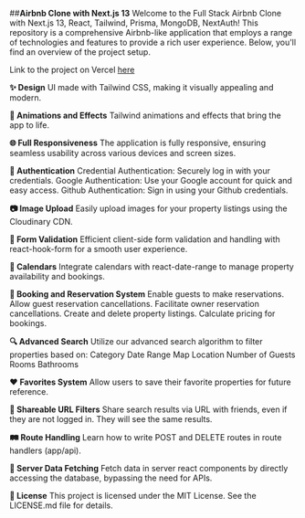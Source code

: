 
##**Airbnb Clone with Next.js 13**
Welcome to the Full Stack Airbnb Clone with Next.js 13, React, Tailwind, Prisma, MongoDB, NextAuth! This repository is a comprehensive Airbnb-like application that employs a range of technologies and features to provide a rich user experience. Below, you'll find an overview of the project setup.

Link to the project on Vercel [here]()


**✨ Design**
UI made with Tailwind CSS, making it visually appealing and modern.

**🎉 Animations and Effects**
Tailwind animations and effects that bring the app to life.

**🌐 Full Responsiveness**
The application is fully responsive, ensuring seamless usability across various devices and screen sizes.

**🔐 Authentication**
Credential Authentication: Securely log in with your credentials.
Google Authentication: Use your Google account for quick and easy access.
Github Authentication: Sign in using your Github credentials.

**📷 Image Upload**
Easily upload images for your property listings using the Cloudinary CDN.

**📝 Form Validation**
Efficient client-side form validation and handling with react-hook-form for a smooth user experience.

**📅 Calendars**
Integrate calendars with react-date-range to manage property availability and bookings.

**📃 Booking and Reservation System**
Enable guests to make reservations.
Allow guest reservation cancellations.
Facilitate owner reservation cancellations.
Create and delete property listings.
Calculate pricing for bookings.

**🔍 Advanced Search**
Utilize our advanced search algorithm to filter properties based on:
Category
Date Range
Map Location
Number of Guests
Rooms
Bathrooms

**❤️ Favorites System**
Allow users to save their favorite properties for future reference.

**🔗 Shareable URL Filters**
Share search results via URL with friends, even if they are not logged in. They will see the same results.

**🛤️ Route Handling**
Learn how to write POST and DELETE routes in route handlers (app/api).

**📡 Server Data Fetching**
Fetch data in server react components by directly accessing the database, bypassing the need for APIs.

**📝 License**
This project is licensed under the MIT License. See the LICENSE.md file for details.